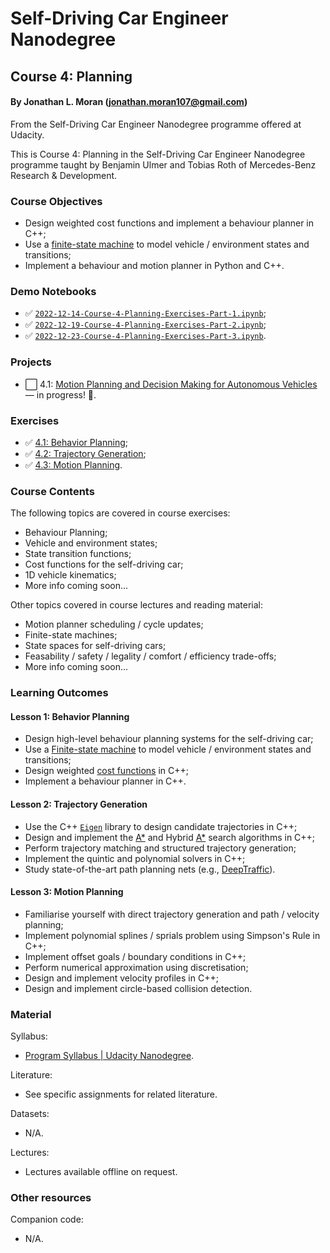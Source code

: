 # Self-Driving Car Engineer Nanodegree
## Course 4: Planning
#### By Jonathan L. Moran (jonathan.moran107@gmail.com)
From the Self-Driving Car Engineer Nanodegree programme offered at Udacity.

This is Course 4: Planning in the Self-Driving Car Engineer Nanodegree programme taught by Benjamin Ulmer and Tobias Roth of Mercedes-Benz Research & Development.


### Course Objectives
* Design weighted cost functions and implement a behaviour planner in C++;
* Use a [finite-state machine](https://en.wikipedia.org/wiki/Finite-state_machine) to model vehicle / environment states and transitions;
* Implement a behaviour and motion planner in Python and C++.


### Demo Notebooks
* ✅ [`2022-12-14-Course-4-Planning-Exercises-Part-1.ipynb`](https://github.com/jonathanloganmoran/ND0013-Self-Driving-Car-Engineer/blob/main/4-Planning/Exercises/2022-12-14-Course-4-Planning-Exercises-Part-1.ipynb);
* ✅ [`2022-12-19-Course-4-Planning-Exercises-Part-2.ipynb`](https://github.com/jonathanloganmoran/ND0013-Self-Driving-Car-Engineer/blob/main/4-Planning/Exercises/2022-12-19-Course-4-Planning-Exercises-Part-2.ipynb);
* ✅ [`2022-12-23-Course-4-Planning-Exercises-Part-3.ipynb`](https://github.com/jonathanloganmoran/ND0013-Self-Driving-Car-Engineer/blob/main/4-Planning/Exercises/2022-12-23-Course-4-Planning-Exercises-Part-3.ipynb).


### Projects
* ⬜️ 4.1: [Motion Planning and Decision Making for Autonomous Vehicles](https://github.com/jonathanloganmoran/ND0013-Self-Driving-Car-Engineer/tree/main/4-Planning/4-1-Motion-Planning-Decision-Making) — in progress! 🎉.


### Exercises
* ✅ [4.1: Behavior Planning](https://github.com/jonathanloganmoran/ND0013-Self-Driving-Car-Engineer/tree/main/4-Planning/Exercises/4-1-Behavior-Planning);
* ✅ [4.2: Trajectory Generation](https://github.com/jonathanloganmoran/ND0013-Self-Driving-Car-Engineer/tree/main/4-Planning/Exercises/4-2-Trajectory-Generation);
* ✅ [4.3: Motion Planning](https://github.com/jonathanloganmoran/ND0013-Self-Driving-Car-Engineer/tree/main/4-Planning/4-3-Motion-Planning/).


### Course Contents
The following topics are covered in course exercises:
* Behaviour Planning;
* Vehicle and environment states;
* State transition functions;
* Cost functions for the self-driving car;
* 1D vehicle kinematics;
* More info coming soon...

Other topics covered in course lectures and reading material:
* Motion planner scheduling / cycle updates;
* Finite-state machines;
* State spaces for self-driving cars;
* Feasability / safety / legality / comfort / efficiency trade-offs;
* More info coming soon...


### Learning Outcomes
#### Lesson 1: Behavior Planning
* Design high-level behaviour planning systems for the self-driving car;
* Use a [Finite-state machine](https://en.wikipedia.org/wiki/Finite-state_machine) to model vehicle / environment states and transitions;
* Design weighted [cost functions](https://en.wikipedia.org/wiki/Loss_function) in C++;
* Implement a behaviour planner in C++.

#### Lesson 2: Trajectory Generation
* Use the C++ [`Eigen`]() library to design candidate trajectories in C++;
* Design and implement the [A*](https://en.wikipedia.org/wiki/A*_search_algorithm) and Hybrid [A*](https://en.wikipedia.org/wiki/A*_search_algorithm) search algorithms in C++;
* Perform trajectory matching and structured trajectory generation;
* Implement the quintic and polynomial solvers in C++;
* Study state-of-the-art path planning nets (e.g., [DeepTraffic](https://arxiv.org/abs/1801.02805)).


#### Lesson 3: Motion Planning
* Familiarise yourself with direct trajectory generation and path / velocity planning;
* Implement polynomial splines / sprials problem using Simpson's Rule in C++;
* Implement offset goals / boundary conditions in C++;
* Perform numerical approximation using discretisation;
* Design and implement velocity profiles in C++;
* Design and implement circle-based collision detection.


### Material
Syllabus:
* [Program Syllabus | Udacity Nanodegree](https://d20vrrgs8k4bvw.cloudfront.net/documents/en-US/Self-Driving+Car+Engineer+Nanodegree+Syllabus+nd0013+.pdf).

Literature:
* See specific assignments for related literature.

Datasets:
* N/A.

Lectures:
* Lectures available offline on request.

### Other resources
Companion code:
* N/A.
